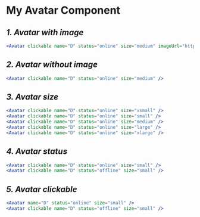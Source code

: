 # **My Avatar Component**
## *1. Avatar with image*
```jsx
<Avatar clickable name="D" status="online" size="medium" imageUrl="https://www.w3schools.com/css/rock600x400.jpg"/>
```
## *2. Avatar without image*
```jsx
<Avatar clickable name="D" status="online" size="medium" />
```
## *3. Avatar size*
```jsx
<Avatar clickable name="D" status="online" size="xsmall" />
<Avatar clickable name="D" status="online" size="small" />
<Avatar clickable name="D" status="online" size="medium" />
<Avatar clickable name="D" status="online" size="large" />
<Avatar clickable name="D" status="online" size="xlarge" />
```
## *4. Avatar status*
```jsx
<Avatar clickable name="D" status="online" size="small" />
<Avatar clickable name="D" status="offline" size="small" />
```
## *5. Avatar clickable*
```jsx
<Avatar name="D" status="online" size="small" />
<Avatar clickable name="D" status="offline" size="small" />
```
